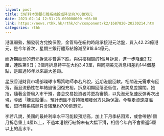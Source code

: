 ```yaml
---
layout: post
title: 分析料本港銀行體系結餘或降至約700億港元
date: 2023-02-14 12:51:23.000000000 +08:00
link: https://news.rthk.hk/rthk/ch/component/k2/1687820-20230214.htm
categories: rthk
---
```


港匯弱勢，觸發弱方兌換保證，金管局在紐約時段承接港元沽盤，買入42.23億港元，是今年首次，星期三銀行體系結餘減至918.64億元。

而近期疲弱的港元拆息亦普遍下跌。與供樓相關的1個月拆息，進一步降至2.12厘，連跌第6日；3個月拆息持平在大約3.43厘，與同期美元拆息相差約144個基點，是超過16年以來最大差距。

星展香港財資市場部環球市場策略師李若凡說，近期港股回軟，相關港元需求有回落，而且流動性在年結過後回復充裕，拆息明顯回落至低位，港美息差擴闊。她指，隨著金管局入市干預，套息交易投資者將更為審慎，以免港元急速反彈再次出現，導致「賺息蝕價」，預計港匯不會持續觸發弱方兌換保證，今輪走資速度溫和，銀行體系結餘只會降至約700億港元。

李若凡說，美國的最終利率水平可能較預期高，加上下月季結因素，或會帶動1個月拆息重上4厘以上，不過本港銀行結餘未有大幅下滑，相信今年內不會重返5厘以上的高水平。
